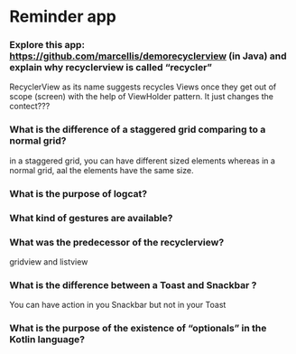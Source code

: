 # Reminder app

### Explore this app: https://github.com/marcellis/demorecyclerview (in Java) and explain why recyclerview is called “recycler” 
RecyclerView as its name suggests recycles Views once they get out of scope (screen) with the help of ViewHolder pattern. It just changes the contect???

### What is the difference of a staggered grid comparing to a normal grid?
in a staggered grid, you can have different sized elements whereas in a normal grid, aal the elements have the same size.

### What is the purpose of logcat?

### What kind of gestures are available?

### What was the predecessor of the recyclerview?
gridview and listview

### What is the difference between a Toast and Snackbar ?
You can have action in you Snackbar but not in your Toast

### What is the purpose of the existence of “optionals” in the Kotlin language?


